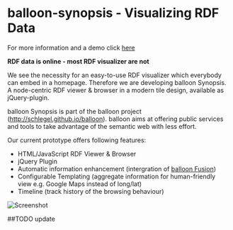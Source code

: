 balloon-synopsis - Visualizing RDF Data
================

For more information and a demo click [here](http://schlegel.github.io/balloon/balloon-synopsis.html)

**RDF data is online - most RDF visualizer are not**

We see the necessity for an easy-to-use RDF visualizer which everybody can embed in a homepage. Therefore we are developing balloon Synopsis. A node-centric RDF viewer & browser in a modern tile design, available as jQuery-plugin.

balloon Synopsis is part of the balloon project (http://schlegel.github.io/balloon). balloon aims at offering public services and tools to take advantage of the semantic web with less effort. 

Our current prototype offers following features:

* HTML/JavaScript RDF Viewer & Browser
* jQuery Plugin
* Automatic information enhancement (intergration of [balloon Fusion](http://schlegel.github.io/balloon/balloon-fusion.html))
* Configurable Templating (aggregate information for human-friendly view e.g. Google Maps instead of long/lat)
* Timeline (track history of the browsing behaviour)

![Screenshot](http://schlegel.github.io/balloon/images/slider/balloon_synopsis.png)

##TODO update